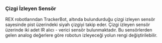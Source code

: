 ### Çizgi İzleyen Sensör
REX robotlarından TrackerBot, altında bulundurduğu çizgi izleyen sensör sayesinde pist üzerindeki siyah çizgiyi takip eder. Çizgi izleyen sensör üzerinde iki adet IR alıcı - verici sensör bulunmaktadır. Bu sensörlerden gelen analog değerlere göre robotun izleyeceği yolun rengi değiştirilebilir.



